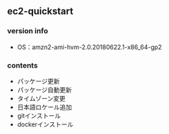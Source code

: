 ## ec2-quickstart

### version info
- OS：amzn2-ami-hvm-2.0.20180622.1-x86_64-gp2

### contents
- パッケージ更新
- パッケージ自動更新
- タイムゾーン変更
- 日本語ロケール追加
- gitインストール
- dockerインストール
